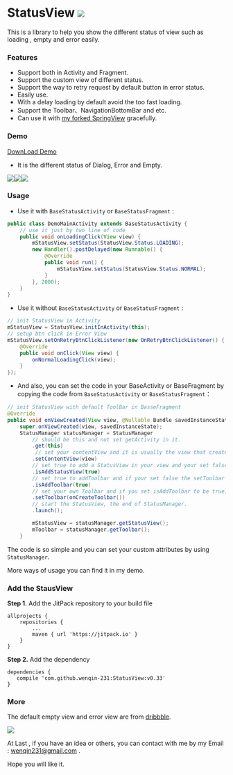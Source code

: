 # StatusView [![](https://jitpack.io/v/wenqin-231/StatusView.svg)](https://jitpack.io/#wenqin-231/StatusView)

This is a library to help you show the different status of view such as loading , empty and error easily.

### Features

* Support both in Activity and Fragment.
* Support the custom view of different status.
* Support the way to retry request by default button in error status.
* Easily use. 
* With a delay loading by default avoid the too fast loading.
* Support the Toolbar、NavigationBottomBar and etc.
* Can use it with [my forked SpringView]("https://github.com/wenqin-231/SpringView") gracefully.

### Demo

[DownLoad Demo](http://fir.im/StatusView)

* It is the different status of Dialog, Error and Empty.

![](https://github.com/wenqin-231/StatusView/blob/master/art/dialog_loading.gif?raw=true)![](https://github.com/wenqin-231/StatusView/blob/master/art/error_loading.gif?raw=true)![](https://github.com/wenqin-231/StatusView/blob/master/art/empty_loading.gif?raw=true)

### Usage

* Use it  with `BaseStatusActivity` or `BaseStatusFragment` :

```java
public class DemoMainActivity extends BaseStatusActivity {
    // use it just by two line of code
	public void onLoadingClick(View view) {
		mStatusView.setStatus(StatusView.Status.LOADING);
		new Handler().postDelayed(new Runnable() {
			@Override
			public void run() {
				mStatusView.setStatus(StatusView.Status.NORMAL);
			}
		}, 2000);
	}
}
```

* Use it without `BaseStatusActivity` or `BaseStatusFragment` :

```java
// init StatusView in Activity 
mStatusView = StatusView.initInActivity(this);
// setup btn click in Error View
mStatusView.setOnRetryBtnClickListener(new OnRetryBtnClickListener() {
	@Override
	public void onClick(View view) {
		onNormalLoadingClick(view);
	}
});
```

* And also, you can set the code in your BaseActivity or BaseFragment by copying the code from `BaseStatusActivity` or `BaseStatusFragment`：

```java
// init StatusView with default ToolBar in BasseFragment
@Override
public void onViewCreated(View view, @Nullable Bundle savedInstanceState) {
	super.onViewCreated(view, savedInstanceState);
	StatusManager statusManager = StatusManager
      	// should be this and not set getActivity in it.
		.get(this)
     	 // set your contentView and it is usually the view that created in OnCreateView
		.setContentView(view)
      	// set true to add a StatusView in your view and your set false to avoid loading the unnecessary setting.
		.isAddStatusView(true)
      	// set true to addToolbar and if your set false the setToolbar will be invalid.
		.isAddToolbar(true)
		// set your own Toolbar and if you set isAddToolbar to be true, there will be set a DefaultToolbar in it.
      	.setToolbar(onCreateToolbar())
      	// start the StatusView, the end of StatusManager.
		.launch();

		mStatusView = statusManager.getStatusView();
		mToolbar = statusManager.getToolbar();
	}
```

The code is so simple and you can set your custom attributes by using ` StatusManager`.

More ways of usage you can find it in my demo.



### Add the StausView

**Step 1.** Add the JitPack repository to your build file

```
allprojects {
	repositories {
		...
		maven { url 'https://jitpack.io' }
	}	
}
```

**Step 2.** Add the dependency

```
dependencies {
   compile 'com.github.wenqin-231:StatusView:v0.33'
}
```



### More

The default empty view and error view are from [dribbble](https://dribbble.com/shots/2326563-The-Expression-of-The-Fork).

![](https://github.com/wenqin-231/StatusView/blob/master/art/dirbbble-icon.png?raw=true)



At Last , if you have an idea or others,  you can contact with me by my Email : wenqin231@gmail.com .

Hope you will like it.
